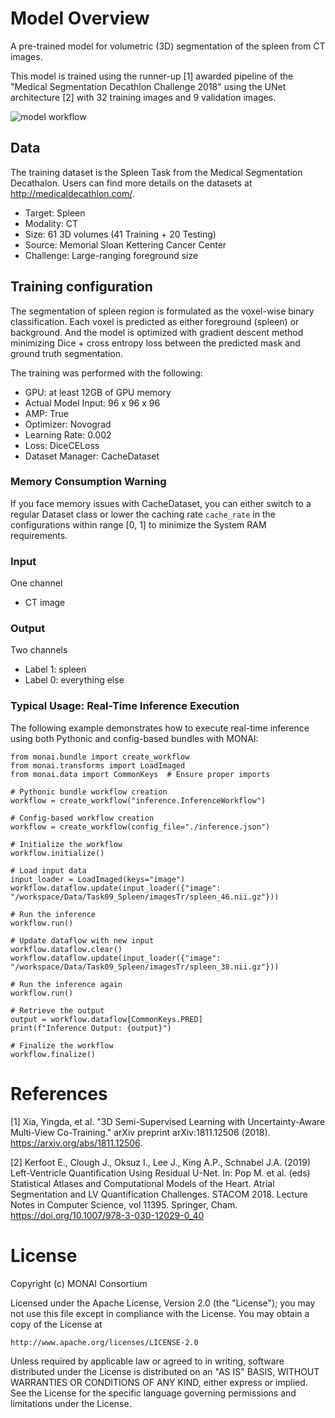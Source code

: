 # Model Overview
A pre-trained model for volumetric (3D) segmentation of the spleen from CT images.

This model is trained using the runner-up [1] awarded pipeline of the "Medical Segmentation Decathlon Challenge 2018" using the UNet architecture [2] with 32 training images and 9 validation images.

![model workflow](https://developer.download.nvidia.com/assets/Clara/Images/clara_pt_spleen_ct_segmentation_workflow.png)

## Data
The training dataset is the Spleen Task from the Medical Segmentation Decathalon. Users can find more details on the datasets at http://medicaldecathlon.com/.

- Target: Spleen
- Modality: CT
- Size: 61 3D volumes (41 Training + 20 Testing)
- Source: Memorial Sloan Kettering Cancer Center
- Challenge: Large-ranging foreground size

## Training configuration
The segmentation of spleen region is formulated as the voxel-wise binary classification. Each voxel is predicted as either foreground (spleen) or background. And the model is optimized with gradient descent method minimizing Dice + cross entropy loss between the predicted mask and ground truth segmentation.

The training was performed with the following:

- GPU: at least 12GB of GPU memory
- Actual Model Input: 96 x 96 x 96
- AMP: True
- Optimizer: Novograd
- Learning Rate: 0.002
- Loss: DiceCELoss
- Dataset Manager: CacheDataset

### Memory Consumption Warning

If you face memory issues with CacheDataset, you can either switch to a regular Dataset class or lower the caching rate `cache_rate` in the configurations within range [0, 1] to minimize the System RAM requirements.

### Input
One channel
- CT image

### Output
Two channels
- Label 1: spleen
- Label 0: everything else

### Typical Usage: Real-Time Inference Execution

The following example demonstrates how to execute real-time inference using both Pythonic and config-based bundles with MONAI:

```
from monai.bundle import create_workflow
from monai.transforms import LoadImaged
from monai.data import CommonKeys  # Ensure proper imports

# Pythonic bundle workflow creation
workflow = create_workflow("inference.InferenceWorkflow")

# Config-based workflow creation
workflow = create_workflow(config_file="./inference.json")

# Initialize the workflow
workflow.initialize()

# Load input data
input_loader = LoadImaged(keys="image")
workflow.dataflow.update(input_loader({"image": "/workspace/Data/Task09_Spleen/imagesTr/spleen_46.nii.gz"}))

# Run the inference
workflow.run()

# Update dataflow with new input
workflow.dataflow.clear()
workflow.dataflow.update(input_loader({"image": "/workspace/Data/Task09_Spleen/imagesTr/spleen_38.nii.gz"}))

# Run the inference again
workflow.run()

# Retrieve the output
output = workflow.dataflow[CommonKeys.PRED]
print(f"Inference Output: {output}")

# Finalize the workflow
workflow.finalize()
```

# References
[1] Xia, Yingda, et al. "3D Semi-Supervised Learning with Uncertainty-Aware Multi-View Co-Training." arXiv preprint arXiv:1811.12506 (2018). https://arxiv.org/abs/1811.12506.

[2] Kerfoot E., Clough J., Oksuz I., Lee J., King A.P., Schnabel J.A. (2019) Left-Ventricle Quantification Using Residual U-Net. In: Pop M. et al. (eds) Statistical Atlases and Computational Models of the Heart. Atrial Segmentation and LV Quantification Challenges. STACOM 2018. Lecture Notes in Computer Science, vol 11395. Springer, Cham. https://doi.org/10.1007/978-3-030-12029-0_40

# License
Copyright (c) MONAI Consortium

Licensed under the Apache License, Version 2.0 (the "License");
you may not use this file except in compliance with the License.
You may obtain a copy of the License at

    http://www.apache.org/licenses/LICENSE-2.0

Unless required by applicable law or agreed to in writing, software
distributed under the License is distributed on an "AS IS" BASIS,
WITHOUT WARRANTIES OR CONDITIONS OF ANY KIND, either express or implied.
See the License for the specific language governing permissions and
limitations under the License.
